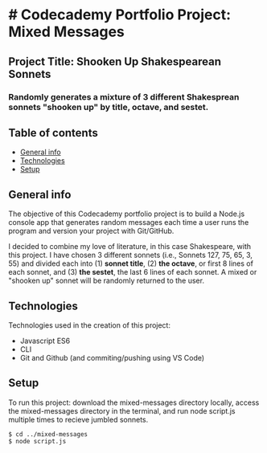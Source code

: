 # # Codecademy Portfolio Project: Mixed Messages

## Project Title: Shooken Up Shakespearean Sonnets

### Randomly generates a mixture of 3 different Shakesprean sonnets "shooken up" by title, octave, and sestet.

## Table of contents

- [General info](#general-info)
- [Technologies](#technologies)
- [Setup](#setup)

## General info

The objective of this Codecademy portfolio project is to build a Node.js console app that generates random messages each time a user runs the program and version your project with Git/GitHub.

I decided to combine my love of literature, in this case Shakespeare, with this project. I have chosen 3 different sonnets (i.e., Sonnets 127, 75, 65, 3, 55) and divided each into (1) **sonnet title**, (2) **the octave**, or first 8 lines of each sonnet, and (3) **the sestet**, the last 6 lines of each sonnet. A mixed or "shooken up" sonnet will be randomly returned to the user.

## Technologies

Technologies used in the creation of this project:

- Javascript ES6
- CLI
- Git and Github (and commiting/pushing using VS Code)

## Setup

To run this project: download the mixed-messages directory locally, access the mixed-messages directory in the terminal, and run node script.js multiple times to recieve jumbled sonnets.

```
$ cd ../mixed-messages
$ node script.js
```
